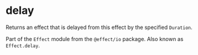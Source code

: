 # delay

Returns an effect that is delayed from this effect by the specified
`Duration`.

Part of the `Effect` module from the `@effect/io` package. Also known as `Effect.delay`.
